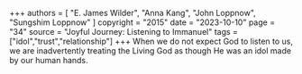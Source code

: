 +++
authors = [
  "E. James Wilder",
  "Anna Kang",
  "John Loppnow",
  "Sungshim Loppnow"
]
copyright = "2015"
date = "2023-10-10"
page = "34"
source = "Joyful Journey: Listening to Immanuel"
tags = ["idol","trust","relationship"]
+++
When we do not expect God to listen to us, we are inadvertently treating the Living God as though He was an idol made by our human hands.

